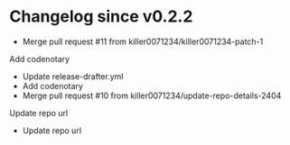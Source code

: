 # Changelog since v0.2.2
- Merge pull request #11 from killer0071234/killer0071234-patch-1

Add codenotary 
- Update release-drafter.yml 
- Add codenotary 
- Merge pull request #10 from killer0071234/update-repo-details-2404

Update repo url 
- Update repo url 
